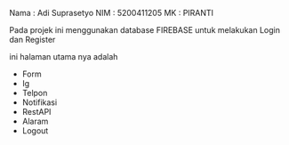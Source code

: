 Nama : Adi Suprasetyo 
NIM  : 5200411205 
MK   : PIRANTI 


Pada projek ini menggunakan database FIREBASE untuk melakukan Login dan Register 

ini halaman utama nya adalah 
- Form
- Ig
- Telpon
- Notifikasi
- RestAPI
- Alaram
- Logout

